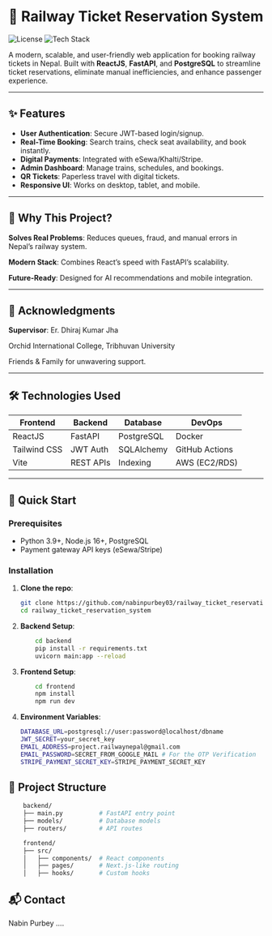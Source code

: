 # 🚄 Railway Ticket Reservation System

![License](https://img.shields.io/badge/license-MIT-blue.svg)
![Tech Stack](https://img.shields.io/badge/React-FastAPI-PostgreSQL-green)

A modern, scalable, and user-friendly web application for booking railway tickets in Nepal. Built with **ReactJS**, **FastAPI**, and **PostgreSQL** to streamline ticket reservations, eliminate manual inefficiencies, and enhance passenger experience.

---

## ✨ Features

- **User Authentication**: Secure JWT-based login/signup.
- **Real-Time Booking**: Search trains, check seat availability, and book instantly.
- **Digital Payments**: Integrated with eSewa/Khalti/Stripe.
- **Admin Dashboard**: Manage trains, schedules, and bookings.
- **QR Tickets**: Paperless travel with digital tickets.
- **Responsive UI**: Works on desktop, tablet, and mobile.

---

## 🌟 Why This Project?
**Solves Real Problems**: Reduces queues, fraud, and manual errors in Nepal’s railway system.

**Modern Stack**: Combines React’s speed with FastAPI’s scalability.

**Future-Ready**: Designed for AI recommendations and mobile integration.

---

## 🙏 Acknowledgments
**Supervisor**: Er. Dhiraj Kumar Jha

Orchid International College, Tribhuvan University

Friends & Family for unwavering support.

---

## 🛠️ Technologies Used

| Frontend     | Backend   | Database   | DevOps         |
| ------------ | --------- | ---------- | -------------- |
| ReactJS      | FastAPI   | PostgreSQL | Docker         |
| Tailwind CSS | JWT Auth  | SQLAlchemy | GitHub Actions |
| Vite         | REST APIs | Indexing   | AWS (EC2/RDS)  |

---

## 🚀 Quick Start

### Prerequisites

- Python 3.9+, Node.js 16+, PostgreSQL
- Payment gateway API keys (eSewa/Stripe)

### Installation

1. **Clone the repo**:

   ```bash
   git clone https://github.com/nabinpurbey03/railway_ticket_reservation_system.git
   cd railway_ticket_reservation_system
   ```

2. **Backend Setup**:
   ```bash
       cd backend
       pip install -r requirements.txt
       uvicorn main:app --reload
   ```
3. **Frontend Setup**:
   ```bash
       cd frontend
       npm install
       npm run dev
   ```
4. **Environment Variables**:
   ```bash
   DATABASE_URL=postgresql://user:password@localhost/dbname
   JWT_SECRET=your_secret_key
   EMAIL_ADDRESS=project.railwaynepal@gmail.com
   EMAIL_PASSWORD=SECRET_FROM_GOOGLE_MAIL # For the OTP Verification
   STRIPE_PAYMENT_SECRET_KEY=STRIPE_PAYMENT_SECRET_KEY
   ```

## 📂 Project Structure

```bash
    backend/
    ├── main.py          # FastAPI entry point
    ├── models/          # Database models
    ├── routers/         # API routes

    frontend/
    ├── src/
    │   ├── components/  # React components
    │   ├── pages/       # Next.js-like routing
    │   ├── hooks/       # Custom hooks
```

## 📬 Contact
Nabin Purbey ....
<!-- 📧 [Your Email]
🔗 GitHub
💼 LinkedIn (optional link)
-->